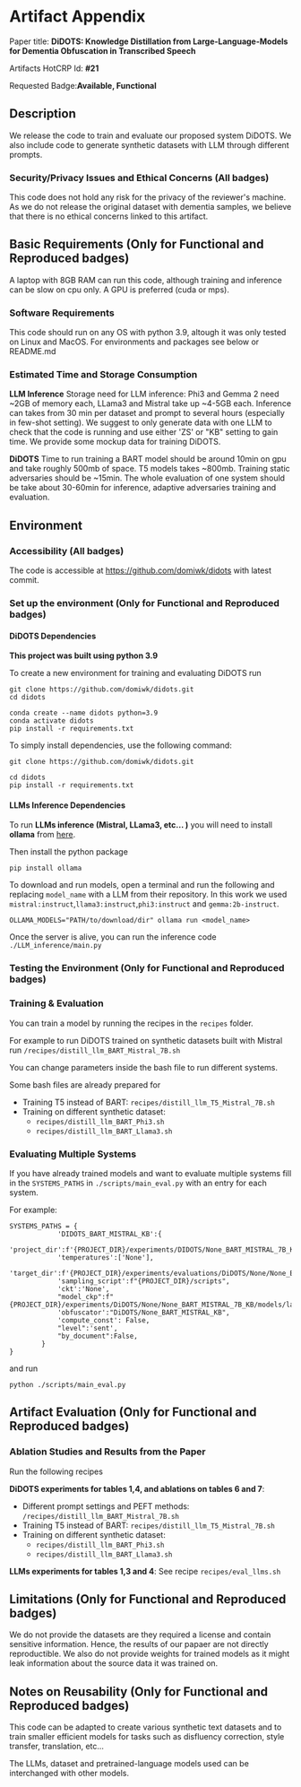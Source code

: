 # Artifact Appendix

Paper title: **DiDOTS: Knowledge Distillation from Large-Language-Models for
Dementia Obfuscation in Transcribed Speech**

Artifacts HotCRP Id: **#21**

Requested Badge:**Available, Functional**

## Description
We release the code to train and evaluate our proposed system DiDOTS. We also include code to generate synthetic datasets with LLM through different prompts.

### Security/Privacy Issues and Ethical Concerns (All badges)
This code does not hold any risk for the privacy of the reviewer's machine. As we do not release the original dataset with dementia samples, we believe that there is no ethical concerns linked to this artifact.

## Basic Requirements (Only for Functional and Reproduced badges)
A laptop with 8GB RAM can run this code, although training and inference can be slow on cpu only. A GPU is preferred (cuda or mps).

### Software Requirements
This code should run on any OS with python 3.9, altough it was only tested on Linux and MacOS. For environments and packages see below or README.md

### Estimated Time and Storage Consumption
**LLM Inference**
Storage need for LLM inference: Phi3 and Gemma 2 need ~2GB of memory each, LLama3 and Mistral take up ~4-5GB each.
Inference can takes from 30 min per dataset and prompt to several hours (especially in few-shot setting). We suggest to only generate data with one LLM to check that the code is running and use either 'ZS' or "KB" setting to gain time.
We provide some mockup data for training DiDOTS. 

**DiDOTS**
Time to run training a BART model should be around 10min on gpu and take roughly 500mb of space. T5 models takes ~800mb.
Training static adversaries should be ~15min.
The whole evaluation of one system should be take about 30-60min for inference, adaptive adversaries training and evaluation.

## Environment 
### Accessibility (All badges)
The code is accessible at https://github.com/domiwk/didots with latest commit.

### Set up the environment (Only for Functional and Reproduced badges)
#### **DiDOTS Dependencies**


**This project was built using python 3.9**

To create a new environment for training and evaluating DiDOTS run

```
git clone https://github.com/domiwk/didots.git
cd didots

conda create --name didots python=3.9
conda activate didots
pip install -r requirements.txt
```

To simply install dependencies, use the following command:

```
git clone https://github.com/domiwk/didots.git

cd didots
pip install -r requirements.txt
```

#### **LLMs Inference Dependencies**
To run **LLMs inference (Mistral, LLama3, etc... )** you will need to install **ollama** from [here](https://ollama.com).

Then install the python package
```
pip install ollama
```

To download and run models, open a terminal and run the following and replacing `model_name` with a LLM from their repository. In this work we used `mistral:instruct`,`llama3:instruct`,`phi3:instruct` and `gemma:2b-instruct`. 

```
OLLAMA_MODELS="PATH/to/download/dir" ollama run <model_name>
```

Once the server is alive, you can run the inference code `./LLM_inference/main.py`

### Testing the Environment (Only for Functional and Reproduced badges)

### **Training & Evaluation**

You can train a model by running the recipes in the `recipes` folder.

For example to run DiDOTS trained on synthetic datasets built with Mistral run `/recipes/distill_llm_BART_Mistral_7B.sh`

You can change parameters inside the bash file to run different systems.

Some bash files are already prepared for 

- Training T5 instead of BART: `recipes/distill_llm_T5_Mistral_7B.sh`
- Training on different synthetic dataset: 
    - `recipes/distill_llm_BART_Phi3.sh`
    - `recipes/distill_llm_BART_Llama3.sh`

### **Evaluating Multiple Systems**

If you have already trained models and want to evaluate multiple systems fill in the `SYSTEMS_PATHS` in `./scripts/main_eval.py` with an entry for each system. 

For example:
```
SYSTEMS_PATHS = {
            'DIDOTS_BART_MISTRAL_KB':{
            'project_dir':f'{PROJECT_DIR}/experiments/DIDOTS/None_BART_MISTRAL_7B_KB/results',
            'temperatures':['None'],
            'target_dir':f'{PROJECT_DIR}/experiments/evaluations/DiDOTS/None/None_BART_MISTRAL_7B_KB',
            'sampling_script':f"{PROJECT_DIR}/scripts",
            'ckt':'None',
            "model_ckp":f"{PROJECT_DIR}/experiments/DiDOTS/None/None_BART_MISTRAL_7B_KB/models/latest",
            'obfuscator':"DiDOTS/None_BART_MISTRAL_KB",
            'compute_const': False,
            "level":'sent',
            "by_document":False,
        }
}
```

and run 
```
python ./scripts/main_eval.py
```

## Artifact Evaluation (Only for Functional and Reproduced badges)

### **Ablation Studies and Results from the Paper**

Run the following recipes

**DiDOTS experiments for tables 1,4, and ablations on tables 6 and 7**:
- Different prompt settings and PEFT methods: `/recipes/distill_llm_BART_Mistral_7B.sh`
- Training T5 instead of BART: `recipes/distill_llm_T5_Mistral_7B.sh`
- Training on different synthetic dataset: 
    - `recipes/distill_llm_BART_Phi3.sh`
    - `recipes/distill_llm_BART_Llama3.sh`

**LLMs experiments for tables 1,3 and 4**: See recipe `recipes/eval_llms.sh`


## Limitations (Only for Functional and Reproduced badges)
We do not provide the datasets are they required a license and contain sensitive information. Hence, the results of our papaer are not directly reproductible. We also do not provide weights for trained models as it might leak information about the source data it was trained on.

## Notes on Reusability (Only for Functional and Reproduced badges)
This code can be adapted to create various synthetic text datasets and to train smaller efficient models for tasks such as disfluency correction, style transfer, translation, etc...

The LLMs, dataset and pretrained-language models used can be interchanged with other models. 
